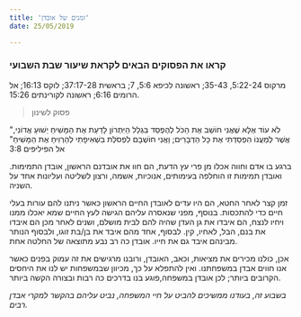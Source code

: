 ```yaml
---
title: 'זמנים של אובדן'
date: 25/05/2019

---
```


### קראו את הפסוקים הבאים לקראת שיעור שבת השבועי
מרקוס 5:22-24, 35-43; ראשונה לכיפא 5:6, 7; בראשית 37:17-28; לוקס 16:13; אל הרומים 6:16; ראשונה לקורינתים 15:26.

> <p>פסוק לשינון</p>
"לֹא עוֹד אֶלָּא שֶׁאֲנִי חוֹשֵׁב אֶת הַכֹּל לְהֶפְסֵד בִּגְלַל הַיִּתְרוֹן לָדַעַת אֶת הַמָּשִׁיחַ יֵשׁוּעַ אֲדוֹנִי, אֲשֶׁר לְמַעֲנוֹ הִפְסַדְתִּי אֶת כָּל הַדְּבָרִים; וַאֲנִי חוֹשְׁבָם לִפְסֹלֶת בִּשְׁאִיפָתִי לְהַרְוִיחַ אֶת הַמָּשִׁיחַ" אל הפיליפים 3:8

ברגע בו אדם וחווה אכלו מן פרי עץ הדעת, הם חוו את אובדנם הראשון, אובדן התמימות. ואובדן תמימות זו הוחלפה בעימותים, אנוכיות, אשמה, ורצון לשליטה ועליונות אחד על השניה. 

זמן קצר לאחר החטא, הם היו עדים לאובדן החיים הראשון כאשר ניתנו להם עורות בעלי חיים כדי להתכסות. בנוסף, מפני שנאסרה עליהם הגישה לעץ החיים שמא יאכלו ממנו ויחיו לנצח, הם איבדו את גן העדן שהיה להם לבית מושלם, ושנים לאחר מכן הם איבדו את בנם, הבל, לאחיו, קין. לבסוף, אחד מהם איבד את בן/בת זוגו, ולבסוף הנותר מבינהם איבד גם את חייו.  אובדן כה רב נבע מתוצאה של החלטה אחת.

אכן, כולנו מכירים את מציאות, וכאב, האובדן, ורובנו מרגישים את זה עמוק בפנים כאשר אנו חווים אבדן במשפחתנו. ואין להתפלא על כך, מכיוון שבמשפחות יש לנו את היחסים הקרובים ביותר; לכן אובדן במשפחה,פוגע בנו בדרכים כה רבות ובצורה הקשה ביותר.

_בשבוע זה, בעודנו ממשיכים להביט על חיי המשפחה, נביט עליהם בהקשר למקרי אבדן רבים._